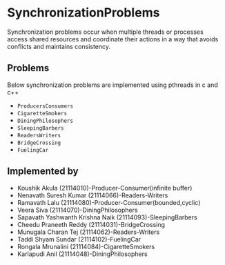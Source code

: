# SynchronizationProblems
Synchronization problems occur when multiple threads or processes access shared resources and coordinate their actions in a way that avoids conflicts and maintains consistency.
## Problems
Below synchronization problems are implemented using pthreads in c and c++
- `ProducersConsumers` <br>
- `CigaretteSmokers` <br>
- `DiningPhilosophers` <br>
- `SleepingBarbers` <br>
- `ReadersWriters` <br>
- `BridgeCrossing` <br>
- `FuelingCar`

## Implemented by 
- Koushik Akula (21114010)-Producer-Consumer(infinite buffer)
- Nenavath Suresh Kumar (21114066)-Readers-Writers
- Ramavath Lalu (21114080)-Producer-Consumer(bounded,cyclic)
- Veera Siva (21114070)-DiningPhilosophers
- Sapavath Yashwanth Krishna Naik (21114093)-SleepingBarbers
- Cheedu Praneeth Reddy (21114031)-BridgeCrossing
- Munugala Charan Tej (21114062)-Readers-Writers
- Taddi Shyam Sundar (21114102)-FuelingCar
- Rongala Mrunalini (21114084)-CigaretteSmokers
- Karlapudi Anil (21114048)-DiningPhilosophers
